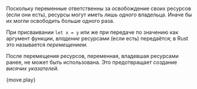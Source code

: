 Поскольку переменные ответственны за освобождение своих ресурсов (если они есть),
ресурсы могут иметь *лишь одного* владельца. Иначе бы их могли освободить больше
одного раза.

При присваивании `let x = y` или же при передаче по значению как аргумент функции,
*владение* ресурсами (если есть) передаётся; в Rust это называется *перемещением.*

После перемещения ресурсов, переменная, владевшая ресурсами ранее, не может быть
использована. Это предотвращает создание *висячих указателей.*

{move.play}
